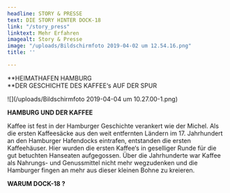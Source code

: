```yaml
---
headline: STORY & PRESSE
text: DIE STORY HINTER DOCK-18
link: "/story_press"
linktext: Mehr Erfahren
imagealt: Story & Presse
image: "/uploads/Bildschirmfoto 2019-04-02 um 12.54.16.png"
title: ''

---
```

\**HEIMATHAFEN HAMBURG  
\**DER GESCHICHTE DES KAFFEE‘s AUF DER SPUR

![](/uploads/Bildschirmfoto 2019-04-04 um 10.27.00-1.png)

**HAMBURG UND DER KAFFEE**

Kaffee ist fest in der Hamburger Geschichte verankert wie der Michel. Als die ersten Kaffeesäcke aus den weit entfernten Ländern im 17. Jahrhundert an den Hamburger Hafendocks eintrafen, entstanden die ersten Kaffeehäuser. Hier wurden die ersten Kaffee‘s in geselliger Runde für die gut betuchten Hanseaten aufgegossen. Über die Jahrhunderte war Kaffee als Nahrungs- und Genussmittel nicht mehr wegzudenken und die Hamburger fingen an mehr aus dieser kleinen Bohne zu kreieren.

**WARUM DOCK-18 ?**